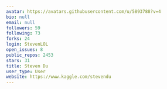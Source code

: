 ```yaml
---
avatar: https://avatars.githubusercontent.com/u/5893788?v=4
bio: null
email: null
followers: 59
following: 73
forks: 24
login: StevenLOL
open_issues: 8
public_repos: 2453
stars: 31
title: Steven Du
user_type: User
website: https://www.kaggle.com/stevendu
---
```

